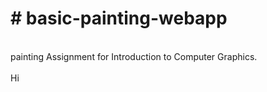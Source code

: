 # # basic-painting-webapp
<br> painting Assignment for Introduction to Computer Graphics.
<br>
<br> Hi
